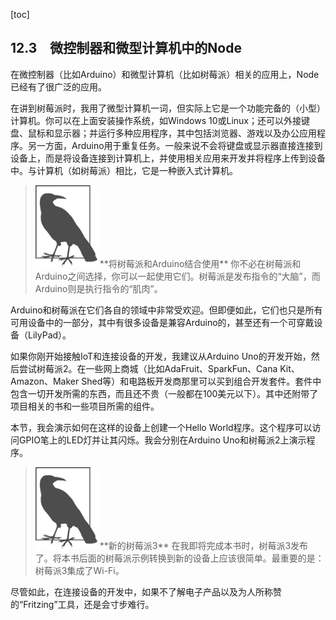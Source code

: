 [toc]

## 12.3　微控制器和微型计算机中的Node

在微控制器（比如Arduino）和微型计算机（比如树莓派）相关的应用上，Node已经有了很广泛的应用。

在讲到树莓派时，我用了微型计算机一词，但实际上它是一个功能完备的（小型）计算机。你可以在上面安装操作系统，如Windows 10或Linux；还可以外接键盘、鼠标和显示器；并运行多种应用程序，其中包括浏览器、游戏以及办公应用程序。另一方面，Arduino用于重复任务。一般来说不会将键盘或显示器直接连接到设备上，而是将设备连接到计算机上，并使用相关应用来开发并将程序上传到设备中。与计算机（如树莓派）相比，它是一种嵌入式计算机。

> <img class="my_markdown" src="./images/118.png" style="width:99px;  height: 131px; " width="10%"/>
> **将树莓派和Arduino结合使用**
> 你不必在树莓派和Arduino之间选择，你可以一起使用它们。树莓派是发布指令的“大脑”，而Arduino则是执行指令的“肌肉”。

Arduino和树莓派在它们各自的领域中非常受欢迎。但即便如此，它们也只是所有可用设备中的一部分，其中有很多设备是兼容Arduino的，甚至还有一个可穿戴设备（LilyPad）。

如果你刚开始接触IoT和连接设备的开发，我建议从Arduino Uno的开发开始，然后尝试树莓派2。在一些网上商城（比如AdaFruit、SparkFun、Cana Kit、Amazon、Maker Shed等）和电路板开发商那里可以买到组合开发套件。套件中包含一切开发所需的东西，而且还不贵（一般都在100美元以下）。其中还附带了项目相关的书和一些项目所需的组件。

本节，我会演示如何在这样的设备上创建一个Hello World程序。这个程序可以访问GPIO笔上的LED灯并让其闪烁。我会分别在Arduino Uno和树莓派2上演示程序。

> <img class="my_markdown" src="./images/119.png" style="width:99px;  height: 131px; " width="10%"/>
> **新的树莓派3**
> 在我即将完成本书时，树莓派3发布了。将本书后面的树莓派示例转换到新的设备上应该很简单。最重要的是：树莓派3集成了Wi-Fi。

尽管如此，在连接设备的开发中，如果不了解电子产品以及为人所称赞的“Fritzing”工具，还是会寸步难行。

